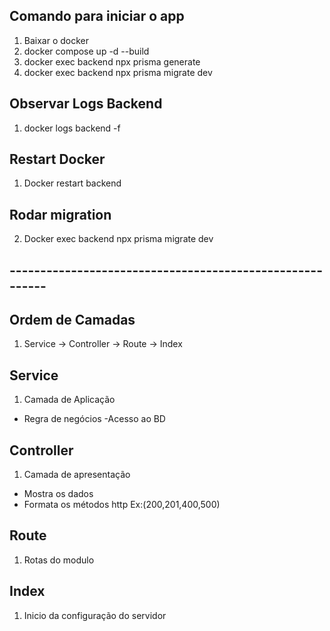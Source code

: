 ## Comando para iniciar o app

1. Baixar o docker
2. docker compose up -d --build
3. docker exec backend npx prisma generate
4. docker exec backend npx prisma migrate dev

## Observar Logs Backend
1. docker logs backend -f

## Restart Docker
1. Docker restart backend
## Rodar migration
2. Docker exec backend npx prisma migrate dev

## ---------------------------------------------------------

## Ordem de Camadas
1. Service -> Controller -> Route -> Index

## Service
1. Camada de Aplicação
 - Regra de negócios
 -Acesso ao BD

## Controller
1. Camada de apresentação
 - Mostra os dados 
 - Formata os métodos http Ex:(200,201,400,500)

## Route
1. Rotas do modulo
 
## Index
1. Inicio da configuração do servidor
 
